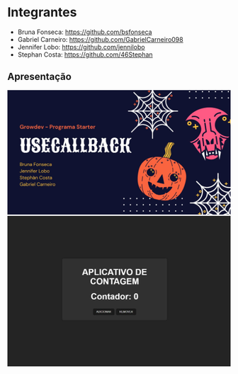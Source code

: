 # Integrantes

- Bruna Fonseca: https://github.com/bsfonseca
- Gabriel Carneiro: https://github.com/GabrielCarneiro098
- Jennifer Lobo: https://github.com/jennilobo
- Stephan Costa: https://github.com/46Stephan

## Apresentação
![Web 1](https://github.com/46Stephan/usecallback/blob/main/src/assets/img/cap.JPG)
![Web 1](https://github.com/46Stephan/usecallback/blob/main/src/assets/img/cap2.JPG)
